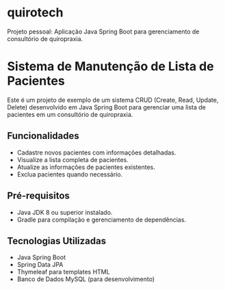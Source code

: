 # quirotech
Projeto pessoal: Aplicação Java Spring Boot para gerenciamento de consultório de quiropraxia.

# Sistema de Manutenção de Lista de Pacientes
Este é um projeto de exemplo de um sistema CRUD (Create, Read, Update, Delete) desenvolvido em Java Spring Boot para gerenciar uma lista de pacientes em um consultório de quiropraxia.

## Funcionalidades

- Cadastre novos pacientes com informações detalhadas.
- Visualize a lista completa de pacientes.
- Atualize as informações de pacientes existentes.
- Exclua pacientes quando necessário.

## Pré-requisitos

- Java JDK 8 ou superior instalado.
- Gradle para compilação e gerenciamento de dependências.


## Tecnologias Utilizadas

- Java Spring Boot
- Spring Data JPA
- Thymeleaf para templates HTML
- Banco de Dados MySQL (para desenvolvimento)
